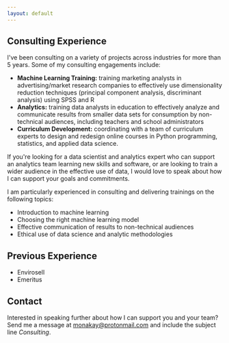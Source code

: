 ```yaml
---
layout: default
---
```


## Consulting Experience
I've been consulting on a variety of projects across industries for more than 5 years. Some of my consulting engagements include:

- **Machine Learning Training:** training marketing analysts in advertising/market research companies to effectively use dimensionality reduction techniques (principal component analysis, discriminant analysis) using SPSS and R
- **Analytics:** training data analysts in education to effectively analyze and communicate results from smaller data sets for consumption by non-technical audiences, including teachers and school administrators
- **Curriculum Development:** coordinating with a team of curriculum experts to design and redesign online courses in Python programming, statistics, and applied data science.

If you're looking for a data scientist and analytics expert who can support an analytics team learning new skills and software, or are looking to train a wider audience in the effective use of data, I would love to speak about how I can support your goals and commitments.

I am particularly experienced in consulting and delivering trainings on the following topics:
- Introduction to machine learning
- Choosing the right machine learning model
- Effective communication of results to non-technical audiences
- Ethical use of data science and analytic methodologies

## Previous Experience
- Envirosell
- Emeritus

## Contact

Interested in speaking further about how I can support you and your team? Send me a message at [monakay@protonmail.com](mailto:monakay@protonmail.com) and include the subject line _Consulting_.
